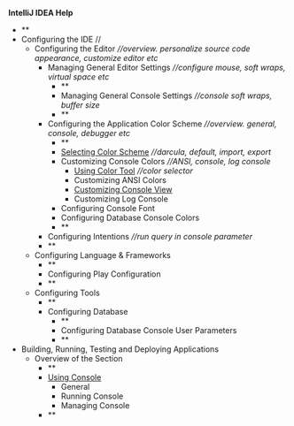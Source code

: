 

**IntelliJ IDEA Help**

 - **
 - Configuring the IDE //
	 - Configuring the Editor *//overview. personalize source code appearance, customize editor etc*
		 - Managing General Editor Settings *//configure mouse, soft wraps, virtual space etc*
			 - **
			 - Managing General Console Settings *//console soft wraps, buffer size*
			 - **
		 - Configuring the Application Color Scheme *//overview. general, console, debugger etc*
			 - **
			 - [Selecting Color Scheme](Scheme.md) *//darcula, default, import, export*
			 - Customizing Console Colors *//ANSI, console, log console*
				 - [Using Color Tool](ColorTool.md) *//color selector*
				 - Customizing ANSI Colors
				 - [Customizing Console View](ConsoleColor.md)
				 - Customizing Log Console
			 - Configuring Console Font 
			 - Configuring Database Console Colors
			- **
		- Configuring Intentions *//run query in console parameter*
		- **
	- Configuring Language & Frameworks
		- **
		- Configuring Play Configuration
		- **
	- Configuring Tools   
		- **
		- Configuring Database
			- **
			- Configuring Database Console User Parameters
			- **
- Building, Running, Testing and Deploying Applications
	- Overview of the Section
		- **
		- [Using Console](OverViewConsole.md)
			- General
			- Running Console
			- Managing Console
		- **
